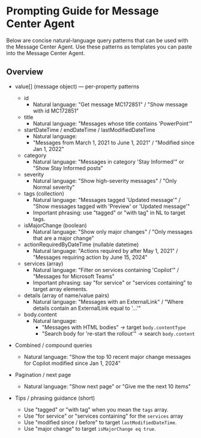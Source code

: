 # Prompting Guide for Message Center Agent

Below are concise natural-language query patterns that can be used with the Message Center Agent. Use these patterns as templates you can paste into the Message Center Agent.

## Overview
- value[] (message object) — per-property patterns
  - id
    - Natural language: "Get message MC172851" / "Show message with id MC172851"
  - title
    - Natural language: "Messages whose title contains 'PowerPoint'" 
  - startDateTime / endDateTime / lastModifiedDateTime
    - Natural language: 
    - "Messages from March 1, 2021 to June 1, 2021" / "Modified since Jan 1, 2022"
  - category
    - Natural language: "Messages in category 'Stay Informed'" or "Show Stay Informed posts"
  - severity
    - Natural language: "Show high-severity messages" / "Only Normal severity"
  - tags (collection)
    - Natural language: "Messages tagged 'Updated message'" / "Show messages tagged with 'Preview' or 'Updated message'"
    - Important phrasing: use "tagged" or "with tag" in NL to target tags.
  - isMajorChange (boolean)
    - Natural language: "Show only major changes" / "Only messages that are a major change"
  - actionRequiredByDateTime (nullable datetime)
    - Natural language: "Actions required by after May 1, 2021" / "Messages requiring action by June 15, 2024"
  - services (array)
    - Natural language: "Filter on services containing 'Copilot'" / "Messages for Microsoft Teams"
    - Important phrasing: say "for service" or "services containing" to target array elements.
  - details (array of name/value pairs)
    - Natural language: "Messages with an ExternalLink" / "Where details contain an ExternalLink equal to '...'"
  - body.content
    - Natural language:
      - "Messages with HTML bodies" -> target `body.contentType`
      - "Search body for 're-start the rollout'" -> search `body.content`
  
- Combined / compound queries
  - Natural language: "Show the top 10 recent major change messages for Copilot modified since Jan 1, 2024"

- Pagination / next page
  - Natural language: "Show next page" or "Give me the next 10 items"

- Tips / phrasing guidance (short)
  - Use "tagged" or "with tag" when you mean the `tags` array.
  - Use "for service" or "services containing" for the `services` array 
  - Use "modified since / before" to target `lastModifiedDateTime`.
  - Use "major change" to target `isMajorChange eq true`.

